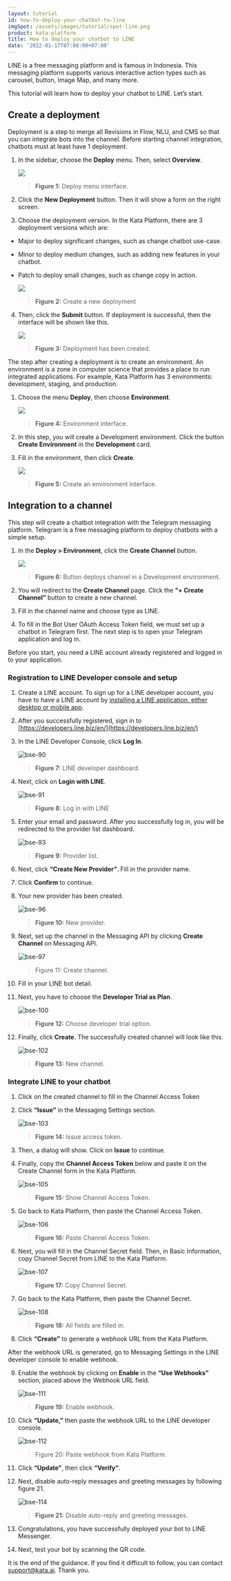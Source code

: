 ```yaml
---
layout: tutorial
id: how-to-deploy-your-chatbot-to-line
imgSpot: /assets/images/tutorial/spot-line.png
product: kata-platform
title: How to deploy your chatbot to LINE
date: '2022-01-17T07:00:00+07:00'
---
```


LINE is a free messaging platform and is famous in Indonesia. This messaging platform supports various interactive action types such as carousel, button, Image Map, and many more.

This tutorial will learn how to deploy your chatbot to LINE. Let’s start.

## Create a deployment

Deployment is a step to merge all Revisions in Flow, NLU, and CMS so that you can integrate bots into the channel. Before starting channel integration, chatbots must at least have 1 deployment.

1. In the sidebar, choose the **Deploy** menu. Then, select **Overview**.

    ![](https://lh6.googleusercontent.com/jWZ50Wh_tm65KKeUExFScsNX8jwWBZ4z0qAWbhTzNYN76bwcTPpCwEYmsFS8fep_Q68c9P0qbWLcZ_5a1kjqTWdgfxrDZPAHz2i8id8osU_ejTsviSdcqN0MQsyz5vbii5BgpBM4)

    > **Figure 1:** Deploy menu interface.

2. Click the **New Deployment** button. Then it will show a form on the right screen.

3. Choose the deployment version. In the Kata Platform, there are 3 deployment versions which are:

-   Major to deploy significant changes, such as change chatbot use-case.

-   Minor to deploy medium changes, such as adding new features in your chatbot.

-   Patch to deploy small changes, such as change copy in action.

    ![](https://lh5.googleusercontent.com/vaIyr4Guve13jLLKL-Fv0C2lCtrFj8ckZUs4sWPyqHQ8BAjU63bvQefjtOhE7Sc4gxA5jcIjVRngH1hVUbwiyHZqhL4hVmsbI_o2U_V91YgfY2bA80hOIDd6oUoKAqGa2HYOnqsL)

    > **Figure 2:** Create a new deployment

4. Then, click the **Submit** button. If deployment is successful, then the interface will be shown like this.

    ![](https://lh3.googleusercontent.com/MCuF58LzD7Cm7QUKyoiSdBhle2165BLVjfXBlqe-ORGc-U3_lYf44ikWvV5SYWzYH4o3sgzLT1uNpBf2Z0XD_vaqZK3LVROcblPopyYR4S_7fuVSo9OyKaMZ3YS9XiVxRcljYhYZ)

    > **Figure 3:** Deployment has been created.

The step after creating a deployment is to create an environment. An environment is a zone in computer science that provides a place to run integrated applications. For example, Kata Platform has 3 environments: development, staging, and production.

1. Choose the menu **Deploy**, then choose **Environment**.

    ![](https://lh3.googleusercontent.com/DX_9nBKZ_TLscSM-F_BX5nNLIVr9khIrBa0zaF0CVUFDt5RrlweiOfWYpipOnDz1ytuyZL9U_zx3QrAVypJiM-3oH_5BqUXN2ExNRNwPJurkFMULEuSGxm-qgGYOuWCpt1SB4IyD)

    > **Figure 4:** Environment interface.

2. In this step, you will create a Development environment. Click the button **Create Environment** in the **Development** card.

3. Fill in the environment, then click **Create**.

    ![](https://lh5.googleusercontent.com/Vm3V29J6uptGGtXH_ceakbscsf3Y_WYdFNVQ0tfBdRO62Wnk92nONhLoc5ZtZIzEEBkDv-5xmPJmaG2laqtOzwcdxh9eIfU3MXnBkGZzPn_N5Mgb6odoKP8Ou-3uWoeFFaX2lip3)

    > **Figure 5:** Create an environment interface.

## Integration to a channel

This step will create a chatbot integration with the Telegram messaging platform. Telegram is a free messaging platform to deploy chatbots with a simple setup.

1. In the **Deploy > Environment**, click the **Create Channel** button.

    ![](https://lh6.googleusercontent.com/P2Z0ycmOz5NgziL1WDVK_ie5T3n6oazcwRkoO92uON9Rj0AwXuU6fYQxfSIf-U2YTsShNaBFnHnRttRe_eZlOiyZTUCf7M-dNMzFPpB2bHBvTG-DTkUxsEn1e2CavzNQWLGznqHL)

    > **Figure 6:** Button deploys channel in a Development environment.

2. You will redirect to the **Create Channel** page. Click the **“+ Create Channel”** button to create a new channel.

3. Fill in the channel name and choose type as LINE.

4. To fill in the Bot User OAuth Access Token field, we must set up a chatbot in Telegram first. The next step is to open your Telegram application and log in.

Before you start, you need a LINE account already registered and logged in to your application.

### Registration to LINE Developer console and setup

1. Create a LINE account. To sign up for a LINE developer account, you have to have a LINE account by [installing a LINE application, either desktop or mobile app](https://line.me/en/download).

2. After you successfully registered, sign in to [https://developers.line.biz/en/](https://developers.line.biz/en/)

3. In the LINE Developer Console, click **Log In**.

    ![bse-90](https://lh5.googleusercontent.com/6CGmnt5eMx6ftwtWmHAF1UWLru0GJiNP--pIs1aQT4gGyLjY7NeT6sC28XK6nFD7WXx-ovHifqCKhPAow_zzkvTl1zziUkEc0GBJScnrF5_FlidmAGOK1PlfIpFggba07hy1R5sY)

    > **Figure 7:** LINE developer dashboard.

4. Next, click on **Login with LINE**.

    ![bse-91](https://lh3.googleusercontent.com/PJXb27IKNPjbU1Jsr8SNKqqSir46_A_cqEOJtVSCnellKwe5gDVU0TXoForonHqjCy7VZRrCClGMU7B8iddFw39MCmu1dwlZa_F78zj1voNKEYwjXeSZDIe1mgPYqJA92JqXFQu-)

    > **Figure 8:** Log in with LINE

5. Enter your email and password. After you successfully log in, you will be redirected to the provider list dashboard.

    ![bse-93](https://lh4.googleusercontent.com/010ENg7kijp2_WSgLAQkP9qeeATN3-TTfBjHH5fguK1w8tafddGzb5sI2ubd2daOAm6pe8cMilbz3V1rJ6BM5A8KsYe7N4VU-OsQX4YIBlhn3-O9xzvPBxojxOHWjr4TfpSWhigB)

    > **Figure 9:** Provider list.

6. Next, click **“Create New Provider”**. Fill in the provider name.

7. Click **Confirm** to continue.

8. Your new provider has been created.

    ![bse-96](https://lh5.googleusercontent.com/zghcVVYNwzQMAhV8cycCCS47artJPaGgLXRLAB4CiJqbVGG1EBdAGVMZalvdHe1nnpfn-zCUgKykM3n0bjjyrwZJy4WyVwlHkpp9ZYPb0px7_IuEqKn7wW_83R6BWRJg5e-I61De)

    > **Figure 10:** New provider.

9. Next, set up the channel in the Messaging API by clicking **Create Channel** on Messaging API.

    ![bse-97](https://lh3.googleusercontent.com/_lZigIlUmsV1SZJVzLblCZrmJBsGQ3nDdG4RsWi65I0xEislbiil1gmky55VHGNMtnJQ8ABR1OBqh2Ws1pZnIjKMBwaXxO1vSbAil3Mnvszm3IYbc28GMTGNRcuixiqNCscpsHGV)

    > Figure 11: Create channel.

10. Fill in your LINE bot detail.

11. Next, you have to choose the **Developer Trial as Plan**.

    ![bse-100](https://lh5.googleusercontent.com/ZnulkWi3QzhxMN40jN_48c7mmpJ2Cw7Yi3fhkwruDyYymwyEShdKLfev84ZWlwgo_o3XKi4V-6lQEZZaMcVMwqxUEYqqi0EyngPR6QFmPh0hHNSpDQEZupZa5qH0vCSa9AiEzv18)

    > **Figure 12:** Choose developer trial option.

12. Finally, click **Create**. The successfully created channel will look like this.

    ![bse-102](https://lh4.googleusercontent.com/TaB_gKcSPFs1Ei0nvSqDBG4AzECkVdA41XPaFJc4nHzv5EyiADydWp5e8nUQ6kcnXABHXGN86gmEDtHbYqoGDf14JJcJYAP9D3ES-tXCBxdyq2wZBhsnC7ME7FT0D9uly3KJBxmJ)

    > **Figure 13:** New channel.

### Integrate LINE to your chatbot

1. Click on the created channel to fill in the Channel Access Token

2. Click **“Issue”** in the Messaging Settings section.

    ![bse-103](https://lh6.googleusercontent.com/JejyqTncO-B2A1AraujwVCQVgfDhAP02OBk4-MmhEdtN3RzSgFTC2c45y2BRYNzEF3kU29bLQf3NFMs0dB49LqFCvoPXlUAWvlHMJuyhZa-DwqgAANSj7UwacTLXGHuodgeZehDT)

    > **Figure 14:** Issue access token.

3. Then, a dialog will show. Click on **Issue** to continue.

4. Finally, copy the **Channel Access Token** below and paste it on the Create Channel form in the Kata Platform.

    ![bse-105](https://lh5.googleusercontent.com/uhQ7LT2knR4S2AJ6fqcPBKLXD4hwwNHX--eWSr-anZT3ViQKlgPgozemprLQtR38n457TuQ9CUMDGdlp77Kf1mrrOZoRTwtFUfv035HJuY1UG3AW5kaqTCkiKALOTHCgKtzMkJZ1)

    > **Figure 15:** Show Channel Access Token.

5. Go back to Kata Platform, then paste the Channel Access Token.

    ![bse-106](https://lh6.googleusercontent.com/OWwMEqWx-7ChUTTWQOywA8iUM3uztA_F62srIVDZ5auM3KK9N4ubxGSrHDM2NMXGc7eA1QSj1FmzJxOa-xy6S071SdSuU3W05NL2G0wu6ticIxPv1nzMX_blJtedBCL2o46XEqkR)

    > **Figure 16:** Paste Channel Access Token.

6. Next, you will fill in the Channel Secret field. Then, in Basic Information, copy Channel Secret from LINE to the Kata Platform.

    ![bse-107](https://lh5.googleusercontent.com/uekbS2J-6MhVyI5-vy_AJJSZH9HPvPktts8mYoC7tu2W-kk14_tcGsHwXfHR0xxOqFIcRzknY6ImeuUlaY31InZlOUZI1LpRbnXg7zoQdRViF7NLkYc0BGJK_3EKsEUYqAaAJc-6)

    > **Figure 17:** Copy Channel Secret.

7. Go back to the Kata Platform, then paste the Channel Secret.

    ![bse-108](https://lh6.googleusercontent.com/W2rmrwQlRBiPLh2iRoyQOJhU0Zl9V5CWaIdbABJLaNOtAJ4ew3GI6u7PSN3yQkEXcSgOdjpBSGgoofpJurOsHgJvfLwoDfoSVVxPWjzO5XnpDaja60rqaKHAlA63ZI2rREZhQle4)

    > **Figure 18:** All fields are filled in.

8. Click **“Create”** to generate a webhook URL from the Kata Platform.

After the webhook URL is generated, go to Messaging Settings in the LINE developer console to enable webhook.

9. Enable the webhook by clicking on **Enable** in the **“Use Webhooks”** section, placed above the Webhook URL field.

    ![bse-111](https://lh6.googleusercontent.com/fRxssRnVbglQ_VTSQXCWRcFi-Qdh5UHGxWRe9ZCcuPEzLmAbPCBZRYZdA6jo-1YOzKhhCsgJyb4DCtzKFzCAfA1wxqyhhXywJkBDep7kg4anF8DpaLb7DEstzqYpVWZHUjPzWLVL)

    > **Figure 19:** Enable webhook.

10. Click **“Update,”** then paste the webhook URL to the LINE developer console.

    ![bse-112](https://lh4.googleusercontent.com/F4kHJXYs2MtKVjtnQSjrr5YdrkeBEgySvLLK3rd3QwI426qRHIXqTh0ost9z6MHZiEO0Z1NyPRAlk8qyy4z9rx6qvopjUyC1WCAgtvgzqLkxGyZMl4UZ4_9ITNeYCPCTh6IAsp-G)

    > Figure 20: Paste webhook from Kata Platform.

11. Click **“Update”**, then click **“Verify”**.

12. Next, disable auto-reply messages and greeting messages by following figure 21.

    ![bse-114](https://lh6.googleusercontent.com/mmYevVpQFQPF8bJeN7qpv97Kipt4me12sF786crYKjnsiaKR1d2xWZvlpxBf86RZAiBeasP0msCE5EOs4XtK-U_8kLbenn3656RxnTPh3ujObT2CqKy-laCfWpLW-ZGj8YDTMrT_)

    > **Figure 21:** Disable auto-reply and greeting messages.

13. Congratulations, you have successfully deployed your bot to LINE Messenger.

14. Next, test your bot by scanning the QR code.

It is the end of the guidance. If you find it difficult to follow, you can contact [support@kata.ai](mailto:support@kata.ai). Thank you.

